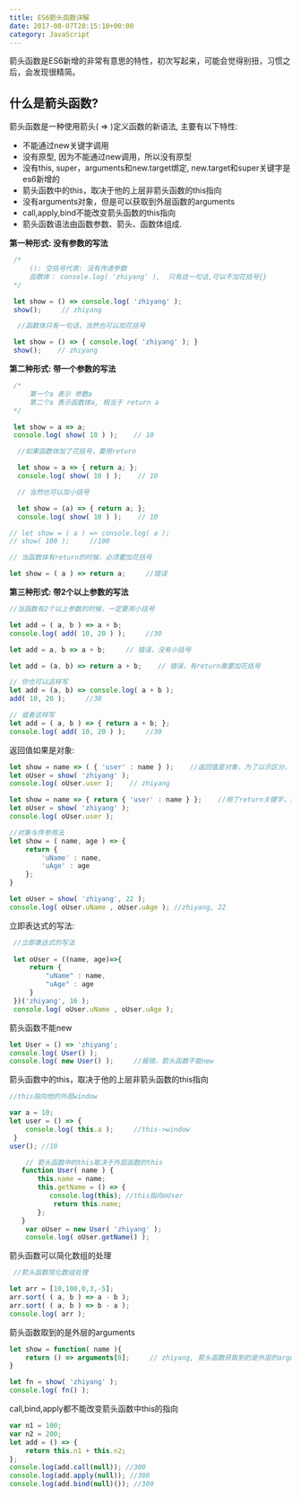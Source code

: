 ```yaml
---
title: ES6箭头函数详解
date: 2017-08-07T20:15:10+00:00
category: JavaScript
---
```


箭头函数是ES6新增的非常有意思的特性，初次写起来，可能会觉得别扭，习惯之后，会发现很精简。

## 什么是箭头函数?

箭头函数是一种使用箭头( => )定义函数的新语法, 主要有以下特性:

- 不能通过new关键字调用
- 没有原型, 因为不能通过new调用，所以没有原型
- 没有this, super，arguments和new.target绑定, new.target和super关键字是es6新增的
- 箭头函数中的this，取决于他的上层非箭头函数的this指向
- 没有arguments对象，但是可以获取到外层函数的arguments
- call,apply,bind不能改变箭头函数的this指向
- 箭头函数语法由函数参数、箭头、函数体组成.

**第一种形式: 没有参数的写法**

```js
 /*
     (): 空括号代表: 没有传递参数
     函数体： console.log( 'zhiyang' ),  只有这一句话,可以不加花括号{}
 */

 let show = () => console.log( 'zhiyang' );
 show();     // zhiyang
```

```js
  //函数体只有一句话，当然也可以加花括号

 let show = () => { console.log( 'zhiyang' ); }
 show();    // zhiyang

```

**第二种形式: 带一个参数的写法**

```js
 /*
     第一个a 表示 参数a
     第二个a 表示函数体a, 相当于 return a
 */

 let show = a => a;
 console.log( show( 10 ) );    // 10
```

```js
  //如果函数体加了花括号，要用return

  let show = a => { return a; };
  console.log( show( 10 ) );    // 10

  // 当然也可以加小括号

  let show = (a) => { return a; };
  console.log( show( 10 ) );    // 10
```
 
```js
// let show = ( a ) => console.log( a );
// show( 100 );     //100

// 当函数体有return的时候，必须要加花括号

let show = ( a ) => return a;     //错误
```

**第三种形式: 带2个以上参数的写法**

```js
//当函数有2个以上参数的时候，一定要用小括号

let add = ( a, b ) => a + b;
console.log( add( 10, 20 ) );     //30

let add = a, b => a + b;     // 错误，没有小括号

let add = (a, b) => return a + b;    // 错误，有return需要加花括号

// 你也可以这样写
let add = (a, b) => console.log( a + b );
add( 10, 20 );     //30

// 或者这样写
let add = ( a, b ) => { return a + b; };
console.log( add( 10, 20 ) );     //30
```

返回值如果是对象:

```js
let show = name => ( { 'user' : name } );    //返回值是对象，为了以示区分，用小括号
let oUser = show( 'zhiyang' );
console.log( oUser.user );    // zhiyang

let show = name => { return { 'user' : name } };    //用了return关键字，要用花括号{}
let oUser = show( 'zhiyang' );
console.log( oUser.user );

//对象与传参用法
let show = ( name, age ) => {
    return {
        'uName' : name,
        'uAge' : age                
    };
}

let oUser = show( 'zhiyang', 22 );
console.log( oUser.uName , oUser.uAge ); //zhiyang, 22
```

立即表达式的写法:

```js
 //立即表达式的写法
 
 let oUser = ((name, age)=>{
     return {
         "uName" : name,
         "uAge" : age
     }
 })('zhiyang', 16 );
 console.log( oUser.uName , oUser.uAge );
```

箭头函数不能new

```js
let User = () => 'zhiyang';
console.log( User() );
console.log( new User() );     //报错，箭头函数不能new
```

箭头函数中的this，取决于他的上层非箭头函数的this指向

```js
//this指向他的外层window

var a = 10;
let user = () => {
    console.log( this.a );     //this->window
 }
user(); //10
```

```js
    // 箭头函数中的this取决于外层函数的this
   function User( name ) {
       this.name = name;
       this.getName = () => {
          console.log(this); //this指向oUser
           return this.name;
       };
   }
    var oUser = new User( 'zhiyang' );
    console.log( oUser.getName() );
```

箭头函数可以简化数组的处理

```js
 //箭头函数简化数组处理

let arr = [10,100,0,3,-5];
arr.sort( ( a, b ) => a - b );
arr.sort( ( a, b ) => b - a );
console.log( arr );
```

箭头函数取到的是外层的arguments

```js
let show = function( name ){
    return () => arguments[0];     // zhiyang, 箭头函数获取到的是外层的arguments
}

let fn = show( 'zhiyang' );
console.log( fn() );
```

call,bind,apply都不能改变箭头函数中this的指向

```js
var n1 = 100;
var n2 = 200;
let add = () => {
    return this.n1 + this.n2;
};
console.log(add.call(null)); //300
console.log(add.apply(null)); //300
console.log(add.bind(null)()); //300
```